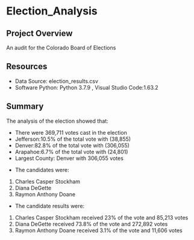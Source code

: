 # Election_Analysis
## Project Overview
 An audit for the Colorado Board of Elections
## Resources
- Data Source: election_results.csv
- Software Python: Python 3.7.9 , Visual Studio Code:1.63.2
## Summary
The analysis of the election showed that:
* There were 369,711 votes cast in the election
* Jefferson:10.5% of the total vote with (38,855)
* Denver:82.8% of the total vote with (306,055)
* Arapahoe:6.7% of the total vote with (24,801)
* Largest County: Denver with 306,055 votes
- The candidates were:
1. Charles Casper Stockham
2. Diana DeGette
3. Raymon Anthony Doane
- The candidate results were:
1. Charles Casper Stockham received 23% of the vote and 85,213 votes
2. Diana DeGette received 73.8% of the vote and 272,892 votes
3. Raymon Anthony Doane received 3.1% of the vote and 11,606 votes

